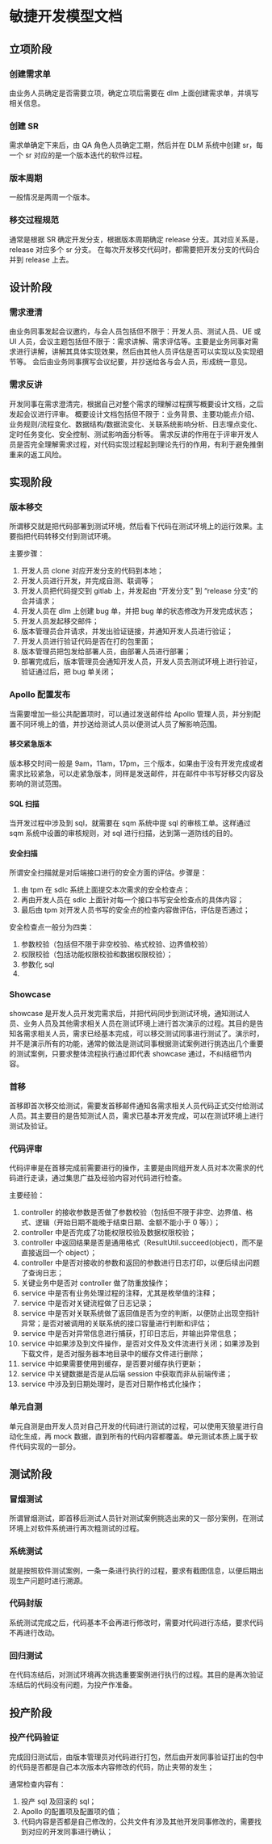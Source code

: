 # 敏捷开发模型文档

## 立项阶段

### 创建需求单

由业务人员确定是否需要立项，确定立项后需要在 dlm 上面创建需求单，并填写相关信息。

### 创建 SR

需求单确定下来后，由 QA 角色人员确定工期，然后并在 DLM 系统中创建 sr，每一个 sr 对应的是一个版本迭代的软件过程。

### 版本周期

一般情况是两周一个版本。

### 移交过程规范

通常是根据 SR 确定开发分支，根据版本周期确定 release 分支。其对应关系是，release 对应多个 sr 分支。
在每次开发移交代码时，都需要把开发分支的代码合并到 release 上去。

## 设计阶段

### 需求澄清

由业务同事发起会议邀约，与会人员包括但不限于：开发人员、测试人员、UE 或 UI 人员，会议主题包括但不限于：需求讲解、需求评估等。主要是业务同事对需求进行讲解，讲解其具体实现效果，然后由其他人员评估是否可以实现以及实现细节等。
会后由业务同事撰写会议纪要，并抄送给各与会人员，形成统一意见。

### 需求反讲

开发同事在需求澄清完，根据自己对整个需求的理解过程撰写概要设计文档，之后发起会议进行评审。
概要设计文档包括但不限于：业务背景、主要功能点介绍、业务规则/流程变化、数据结构/数据流变化、关联系统影响分析、日志埋点变化、定时任务变化、安全控制、测试影响面分析等。
需求反讲的作用在于评审开发人员是否完全理解需求过程，对代码实现过程起到理论先行的作用，有利于避免推倒重来的返工风险。

## 实现阶段

### 版本移交

所谓移交就是把代码部署到测试环境，然后看下代码在测试环境上的运行效果。主要指把代码转移交付到测试环境。

主要步骤：

1. 开发人员 clone 对应开发分支的代码到本地；
2. 开发人员进行开发，并完成自测、联调等；
3. 开发人员把代码提交到 gitlab 上，并发起由 “开发分支” 到 “release 分支”的合并请求；
4. 开发人员在 dlm 上创建 bug 单，并把 bug 单的状态修改为开发完成状态；
5. 开发人员发起移交邮件；
6. 版本管理员合并请求，并发出验证链接，并通知开发人员进行验证；
7. 开发人员进行验证代码是否在打的包里面；
8. 版本管理员把包发给部署人员，由部署人员进行部署；
9. 部署完成后，版本管理员会通知开发人员，开发人员去测试环境上进行验证，验证通过后，把 bug 单关闭；

### Apollo 配置发布

当需要增加一些公共配置项时，可以通过发送邮件给 Apollo 管理人员，并分别配置不同环境上的值，并抄送给测试人员以便测试人员了解影响范围。

#### 移交紧急版本

版本移交时间一般是 9am，11am，17pm，三个版本，如果由于没有开发完成或者需求比较紧急，可以走紧急版本，同样是发送邮件，并在邮件中书写好移交内容及影响的测试范围。

#### SQL 扫描

当开发过程中涉及到 sql，就需要在 sqm 系统中提 sql 的审核工单。这样通过 sqm 系统中设置的审核规则，对 sql 进行扫描，达到第一道防线的目的。

#### 安全扫描

所谓安全扫描就是对后端接口进行的安全方面的评估。步骤是：

1. 由 tpm 在 sdlc 系统上面提交本次需求的安全检查点；
2. 再由开发人员在 sdlc 上面针对每一个接口书写安全检查点的具体内容；
3. 最后由 tpm 对开发人员书写的安全点的检查内容做评估，评估是否通过；

安全检查点一般分为四类：

1. 参数校验（包括但不限于非空校验、格式校验、边界值校验）
2. 权限校验（包括功能权限校验和数据权限校验）；
3. 参数化 sql
4.

### Showcase

showcase 是开发人员开发完需求后，并把代码同步到测试环境，通知测试人员、业务人员及其他需求相关人员在测试环境上进行首次演示的过程。其目的是告知各需求相关人员，需求已经基本完成，可以移交测试同事进行测试了。演示时，并不是演示所有的功能，通常的做法是测试同事根据测试案例进行挑选出几个重要的测试案例，只要求整体流程执行通过即代表 showcase 通过，不纠结细节内容。

### 首移

首移即首次移交给测试，需要发首移邮件通知各需求相关人员代码正式交付给测试人员。其主要目的是告知测试人员，需求已基本开发完成，可以在测试环境上进行测试及验证。

### 代码评审

代码评审是在首移完成前需要进行的操作，主要是由同组开发人员对本次需求的代码进行走读，通过集思广益及经验内容对代码进行检查。

主要经验：

1. controller 的接收参数是否做了参数校验（包括但不限于非空、边界值、格式、逻辑（开始日期不能晚于结束日期、金额不能小于 0 等））；
2. controller 中是否完成了功能权限校验及数据权限校验；
3. controller 中返回结果是否是通用格式（ResultUtil.succeed(object)，而不是直接返回一个 object）；
4. controller 中是否对接收的参数和返回的参数进行日志打印，以便后续出问题了查询日志；
5. 关键业务中是否对 controller 做了防重放操作；
6. service 中是否有业务处理过程的注释，尤其是枚举值的注释；
7. service 中是否对关键流程做了日志记录；
8. service 中是否对关联系统做了返回值是否为空的判断，以便防止出现空指针异常；是否对被调用的关联系统的接口容量进行判断和评估；
9. service 中是否对异常信息进行捕获，打印日志后，并输出异常信息；
10. service 中如果涉及到文件操作，是否对文件及文件流进行关闭；如果涉及到下载文件，是否对服务器本地目录中的缓存文件进行删除；
11. service 中如果需要使用到缓存，是否要对缓存执行更新；
12. service 中关键数据是否是从后端 session 中获取而非从前端传递；
13. service 中涉及到日期处理时，是否对日期作格式化操作；

### 单元自测

单元自测是由开发人员对自己开发的代码进行测试的过程，可以使用天狼星进行自动化生成，再 mock 数据，直到所有的代码内容都覆盖。单元测试本质上属于软件代码实现的一部分。

## 测试阶段

### 冒烟测试

所谓冒烟测试，即首移后测试人员针对测试案例挑选出来的又一部分案例，在测试环境上对软件系统进行再次粗测试的过程。

### 系统测试

就是按照软件测试案例，一条一条进行执行的过程，要求有截图信息，以便后期出现生产问题时进行溯源。

### 代码封版

系统测试完成之后，代码基本不会再进行修改时，需要对代码进行冻结，要求代码不再进行改动。

### 回归测试

在代码冻结后，对测试环境再次挑选重要案例进行执行的过程。其目的是再次验证冻结后的代码没有问题，为投产作准备。

## 投产阶段

### 投产代码验证

完成回归测试后，由版本管理员对代码进行打包，然后由开发同事验证打出的包中的代码是否都是自己本次版本内容修改的代码，防止夹带的发生；

通常检查内容有：

1. 投产 sql 及回滚的 sql；
2. Apollo 的配置项及配置项的值；
3. 代码内容是否都是自己修改的，公共文件有涉及其他开发同事修改的，需要找到对应的开发同事进行确认；
